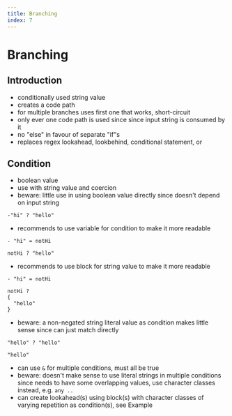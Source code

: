```yaml
---
title: Branching
index: 7
---
```

# Branching



## Introduction

- conditionally used string value
- creates a code path
- for multiple branches uses first one that works, short-circuit
- only ever one code path is used since since input string is consumed by it
- no "else" in favour of separate "if"s
- replaces regex lookahead, lookbehind, conditional statement, or



## Condition

- boolean value
- use with string value and coercion
- beware: little use in using boolean value directly since doesn't depend on input string

```
-"hi" ? "hello"
```

- recommends to use variable for condition to make it more readable

```
- "hi" = notHi

notHi ? "hello"
```

- recommends to use block for string value to make it more readable

```
- "hi" = notHi

notHi ?
{
  "hello"
}
```

- beware: a non-negated string literal value as condition makes little sense since can just match directly

```
"hello" ? "hello"
```

```
"hello"
```

- can use `&` for multiple conditions, must all be true
- beware: doesn't make sense to use literal strings in multiple conditions since needs to have some overlapping values, use character classes instead, e.g. `any ..`
- can create lookahead(s) using block(s) with character classes of varying repetition as condition(s), see Example
